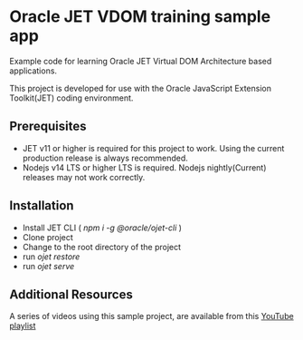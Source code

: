 # Oracle JET VDOM training sample app
Example code for learning Oracle JET Virtual DOM Architecture based applications.

This project is developed for use with the Oracle JavaScript Extension Toolkit(JET) coding environment.

## Prerequisites
  * JET v11 or higher is required for this project to work. Using the current production release is always recommended.
  * Nodejs v14 LTS or higher LTS is required.  Nodejs nightly(Current) releases may not work correctly. 

## Installation

* Install JET CLI ( *npm i -g @oracle/ojet-cli* )
* Clone project
* Change to the root directory of the project
* run *ojet restore*
* run *ojet serve*


## Additional Resources
A series of videos using this sample project, are available from this [YouTube playlist](https://www.youtube.com/playlist?list=PLnADbF0cZL0DiIzNQmRJJ950mStthbpbR)
